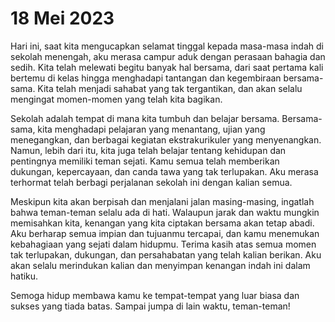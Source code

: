 # 18 Mei 2023

Hari ini, saat kita mengucapkan selamat tinggal kepada masa-masa indah di sekolah menengah, aku merasa campur aduk dengan perasaan bahagia dan sedih. Kita telah melewati begitu banyak hal bersama, dari saat pertama kali bertemu di kelas hingga menghadapi tantangan dan kegembiraan bersama-sama. Kita telah menjadi sahabat yang tak tergantikan, dan akan selalu mengingat momen-momen yang telah kita bagikan.

Sekolah adalah tempat di mana kita tumbuh dan belajar bersama. Bersama-sama, kita menghadapi pelajaran yang menantang, ujian yang menegangkan, dan berbagai kegiatan ekstrakurikuler yang menyenangkan. Namun, lebih dari itu, kita juga telah belajar tentang kehidupan dan pentingnya memiliki teman sejati. Kamu semua telah memberikan dukungan, kepercayaan, dan canda tawa yang tak terlupakan. Aku merasa terhormat telah berbagi perjalanan sekolah ini dengan kalian semua.

Meskipun kita akan berpisah dan menjalani jalan masing-masing, ingatlah bahwa teman-teman selalu ada di hati. Walaupun jarak dan waktu mungkin memisahkan kita, kenangan yang kita ciptakan bersama akan tetap abadi. Aku berharap semua impian dan tujuanmu tercapai, dan kamu menemukan kebahagiaan yang sejati dalam hidupmu. Terima kasih atas semua momen tak terlupakan, dukungan, dan persahabatan yang telah kalian berikan. Aku akan selalu merindukan kalian dan menyimpan kenangan indah ini dalam hatiku.

Semoga hidup membawa kamu ke tempat-tempat yang luar biasa dan sukses yang tiada batas. Sampai jumpa di lain waktu, teman-teman!
